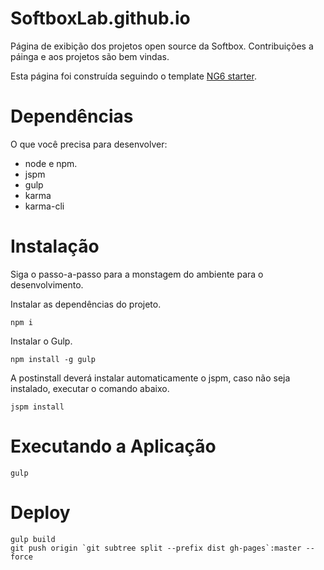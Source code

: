 SoftboxLab.github.io
===================

Página de exibição dos projetos open source da Softbox. Contribuições a páinga e aos projetos são bem vindas.


Esta página foi construída seguindo o template [NG6 starter](https://github.com/AngularClass/NG6-starter).

# Dependências

O que você precisa para desenvolver:
* node e npm.
* jspm
* gulp
* karma
* karma-cli


# Instalação

Siga o passo-a-passo para a monstagem do ambiente para o desenvolvimento.

Instalar as dependências do projeto.
```
npm i
```

Instalar o Gulp.

```
npm install -g gulp
```

A postinstall deverá instalar automaticamente o jspm, caso não seja instalado, executar o comando abaixo.
```
jspm install
```

# Executando a Aplicação

```
gulp
```

# Deploy

```
gulp build
git push origin `git subtree split --prefix dist gh-pages`:master --force
```

